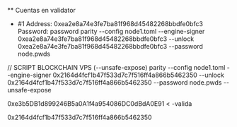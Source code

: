 ** Cuentas en validator
* #1
Address: 0xea2e8a74e3fe7ba81f968d45482268bbdfe0bfc3
Password: password
parity --config node1.toml --engine-signer 0xea2e8a74e3fe7ba81f968d45482268bbdfe0bfc3 --unlock 0xea2e8a74e3fe7ba81f968d45482268bbdfe0bfc3 --password node.pwds

// SCRIPT BLOCKCHAIN VPS (--unsafe-expose)
parity --config node1.toml --engine-signer 0x2164d4fcf1b47f533d7c7f516ff4a866b5462350 --unlock 0x2164d4fcf1b47f533d7c7f516ff4a866b5462350 --password node.pwds --unsafe-expose

0xe3b5DB1d899246B5a0A1f4a954086DC0dBdA0E91 < -valida

0x2164d4fcf1b47f533d7c7f516ff4a866b5462350

